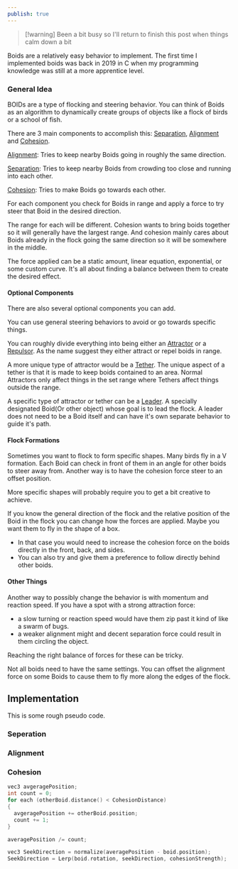 ```yaml
---
publish: true
---
```



> [!warning]  Been a bit busy so I'll return to finish this post when things calm down a bit



Boids are a relatively easy behavior to implement.
The first time I implemented boids was back in 2019 in C when my programming knowledge was still at a more apprentice level. 


### General Idea
BOIDs are a type of flocking and steering behavior. 
You can think of Boids as an algorithm to dynamically create groups of objects like a flock of birds or a school of fish.

There are 3 main components to accomplish this: <u>Separation</u>, <u>Alignment</u> and <u>Cohesion</u>.

<u>Alignment</u>: Tries to keep nearby Boids going in roughly the same direction.

<u>Separation</u>: Tries to keep nearby Boids from crowding too close and running into each other.

<u>Cohesion</u>: Tries to make Boids go towards each other.

For each component you check for Boids in range and apply a force to try steer that Boid in the desired direction. 

The range for each will be different. Cohesion wants to bring boids together so it will generally have the largest range. And cohesion mainly cares about Boids already in the flock going the same direction so it will be somewhere in the middle.

The force applied can be a static amount, linear equation, exponential, or some custom curve. It's all about finding a balance between them to create the desired effect.



#### Optional Components
There are also several optional components you can add. 

You can use general steering behaviors to avoid or go towards specific things.

You can roughly divide everything into being either an <u>Attractor</u> or a <u>Repulsor</u>. 
As the name suggest they either attract or repel boids in range.

A more unique type of attractor would be a <u>Tether</u>. The unique aspect of a tether is that it is made to keep boids contained to an area. Normal Attractors only affect things in the set range where Tethers affect things outside the range.

A specific type of attractor or tether can be a <u>Leader</u>. A specially designated Boid(Or other object) whose goal is to lead the flock. A leader does not need to be a Boid itself and can have it's own separate behavior to guide it's path.

#### Flock Formations
Sometimes you want to flock to form specific shapes. Many birds fly in a V formation. 
Each Boid can check in front of them in an angle for other boids to steer away from. 
Another way is to have the cohesion force steer to an offset position.

More specific shapes will probably require you to get a bit creative to achieve. 

If you know the general direction of the flock and the relative position of the Boid in the flock you can change how the forces are applied. Maybe you want them to fly in the shape of a box. 
- In that case you would need to increase the cohesion force on the boids directly in the front, back, and sides. 
- You can also try and give them a preference to follow directly behind other boids.

#### Other Things

Another way to possibly change the behavior is with momentum and reaction speed.
If you have a spot with a strong attraction force: 
- a slow turning or reaction speed would have them zip past it kind of like a swarm of bugs.
- a weaker alignment might and decent separation force could result in them circling the object.

Reaching the right balance of forces for these can be tricky.


Not all boids need to have the same settings. You can offset the alignment force on some Boids to cause them to fly more along the edges of the flock.


## Implementation
This is some rough pseudo code.
### Seperation

### Alignment

### Cohesion

```c++
vec3 avgeragePosition;
int count = 0;
for each (otherBoid.distance() < CohesionDistance)
{
  avgeragePosition += otherBoid.position;
  count += 1;
}  

averagePosition /= count;

vec3 SeekDirection = normalize(averagePosition - boid.position);
SeekDirection = Lerp(boid.rotation, seekDirection, cohesionStrength);
```




